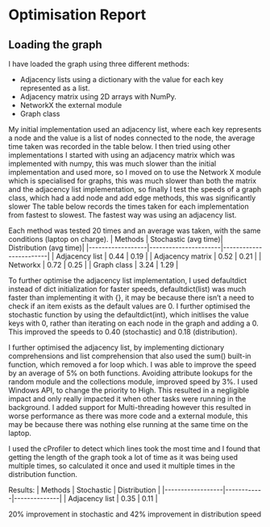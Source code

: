 # Optimisation Report
## Loading the graph
I have loaded the graph using three different methods:
-   Adjacency lists using a dictionary with the value for each key represented as a list.
-   Adjacency matrix using 2D arrays with NumPy.
-   NetworkX the external module 
-   Graph class

My initial implementation used an adjacency list, where each key represents a node and the value is a list of nodes connected to the node, the average time taken was recorded in the table below. I then tried using other implementations I started with using an adjacency matrix which was implemented with numpy, this was much slower than the initial implementation and used more, so I moved on to use the Network X module which is specialised for graphs, this was much slower than both the matrix and the adjacency list implementation, so finally I test the speeds of a graph class, which had a add node and add edge methods, this was significantly slower The table below records the times taken for each implementation from fastest to slowest. The fastest way was using an adjacency list.


Each method was tested 20 times and an average was taken, with the same conditions (laptop on charge).
| Methods          | Stochastic (avg time)| Distribution (avg time)|
|------------------|----------------------|------------------------|
| Adjacency list   | 0.44                 | 0.19                   |
| Adjacency matrix | 0.52                 | 0.21                   |
| Networkx         | 0.72                 | 0.25                   |
| Graph class      | 3.24                 | 1.29                   |

To further optimise the adjacency list implementation, I used defaultdict instead of dict initialization for faster speeds, defaultdict(list) was much faster than implementing it with {}, it may be because there isn’t a need to check if an item exists as the default values are 0. I further optimised the stochastic function by using the defaultdict(int), which initlises the value keys with 0, rather than iterating on each node in the graph and adding a 0. This improved the speeds to 0.40 (stochastic) and 0.18 (distribution).

I further optimised the adjacency list, by implementing dictionary comprehensions and list comprehension that also used the sum() built-in function, which removed a for loop which. I was able to improve the speed by an average of 5% on both functions.
Avoiding attribute lookups for the random module and the collections module, improved speed by 3%. I used Windows API, to change the priority to High. This resulted in a negligible impact and only really impacted it when other tasks were running in the background. I added support for Multi-threading however this resulted in worse performance as there was more code and a external module, this may be because there was nothing else running at the same time on the laptop.

I used the cProfiler to detect which lines took the most time and I found that getting the length of the graph took a lot of time as it was being used multiple times, so calculated it once and used it multiple times in the distribution function. 

Results:
| Methods          | Stochastic | Distribution |
|------------------|------------|--------------|
| Adjacency list   | 0.35       | 0.11         |

20% improvement in stochastic and 42% improvement in distribution speed
